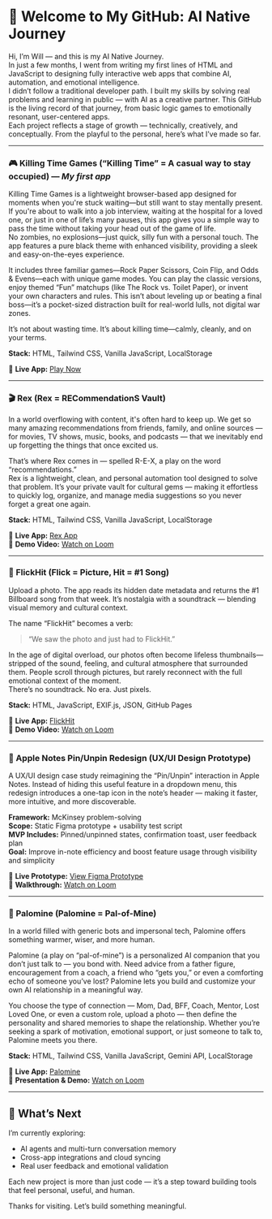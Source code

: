 # 👋 Welcome to My GitHub: AI Native Journey

Hi, I’m Will — and this is my AI Native Journey.  
In just a few months, I went from writing my first lines of HTML and JavaScript to designing fully interactive web apps that combine AI, automation, and emotional intelligence.  
I didn’t follow a traditional developer path. I built my skills by solving real problems and learning in public — with AI as a creative partner. This GitHub is the living record of that journey, from basic logic games to emotionally resonant, user-centered apps.  
Each project reflects a stage of growth — technically, creatively, and conceptually. From the playful to the personal, here’s what I’ve made so far.  

---

### 🎮 Killing Time Games (“Killing Time” = A casual way to stay occupied) — *My first app*
Killing Time Games is a lightweight browser-based app designed for moments when you're stuck waiting—but still want to stay mentally present. If you're about to walk into a job interview, waiting at the hospital for a loved one, or just in one of life’s many pauses, this app gives you a simple way to pass the time without taking your head out of the game of life.  
No zombies, no explosions—just quick, silly fun with a personal touch. The app features a pure black theme with enhanced visibility, providing a sleek and easy-on-the-eyes experience.  

It includes three familiar games—Rock Paper Scissors, Coin Flip, and Odds & Evens—each with unique game modes. You can play the classic versions, enjoy themed “Fun” matchups (like The Rock vs. Toilet Paper), or invent your own characters and rules. This isn’t about leveling up or beating a final boss—it’s a pocket-sized distraction built for real-world lulls, not digital war zones.  

It’s not about wasting time. It’s about killing time—calmly, cleanly, and on your terms.  

**Stack:** HTML, Tailwind CSS, Vanilla JavaScript, LocalStorage  

🔗 **Live App:** [Play Now](https://WilliamChonOrtega.github.io/killing-time-games/)

---

### 🎬 Rex (Rex = RECommendationS Vault)
In a world overflowing with content, it's often hard to keep up. We get so many amazing recommendations from friends, family, and online sources — for movies, TV shows, music, books, and podcasts — that we inevitably end up forgetting the things that once excited us.  

That’s where Rex comes in — spelled R-E-X, a play on the word “recommendations.”  
Rex is a lightweight, clean, and personal automation tool designed to solve that problem. It’s your private vault for cultural gems — making it effortless to quickly log, organize, and manage media suggestions so you never forget a great one again.  

**Stack:** HTML, Tailwind CSS, Vanilla JavaScript, LocalStorage  

🔗 **Live App:** [Rex App](https://WilliamChonOrtega.github.io/rex-app/)  
🎥 **Demo Video:** [Watch on Loom](https://www.loom.com/share/8ff137d2426846a2aa6afd04aef742d1?sid=27d35a36-87f5-41f2-bc5d-946915c22f61)

---

### 📸 FlickHit (Flick = Picture, Hit = #1 Song)
Upload a photo. The app reads its hidden date metadata and returns the #1 Billboard song from that week. It’s nostalgia with a soundtrack — blending visual memory and cultural context.  

The name “FlickHit” becomes a verb:  
> “We saw the photo and just had to FlickHit.”  

In the age of digital overload, our photos often become lifeless thumbnails—stripped of the sound, feeling, and cultural atmosphere that surrounded them. People scroll through pictures, but rarely reconnect with the full emotional context of the moment.  
There’s no soundtrack. No era. Just pixels.  

**Stack:** HTML, JavaScript, EXIF.js, JSON, GitHub Pages  

🔗 **Live App:** [FlickHit](https://WilliamChonOrtega.github.io/flickhit/)  
🎥 **Demo Video:** [Watch on Loom](https://www.loom.com/share/f4e0b4f967804b3eb85ba8eefccdc962)

---

### 📌 Apple Notes Pin/Unpin Redesign (UX/UI Design Prototype)
A UX/UI design case study reimagining the “Pin/Unpin” interaction in Apple Notes. Instead of hiding this useful feature in a dropdown menu, this redesign introduces a one-tap icon in the note’s header — making it faster, more intuitive, and more discoverable.  

**Framework:** McKinsey problem-solving  
**Scope:** Static Figma prototype + usability test script  
**MVP Includes:** Pinned/unpinned states, confirmation toast, user feedback plan  
**Goal:** Improve in-note efficiency and boost feature usage through visibility and simplicity  

🔗 **Live Prototype:** [View Figma Prototype](https://www.figma.com/make/WwxkA9J5atwMjfCTjaYoi2/Apple-Notes-Pin-Unpin-Redesign?node-id=0-1&p=f&t=JYu6caZqjiFrR8XH-0&fullscreen=1)  
🎥 **Walkthrough:** [Watch on Loom](https://www.loom.com/share/f7cefff96bbc4cc7886310b404381644?sid=fdb1c07f-3a9b-4227-9d50-4725a8bce7fd)

---

### 🤖 Palomine (Palomine = Pal-of-Mine)
In a world filled with generic bots and impersonal tech, Palomine offers something warmer, wiser, and more human.  

Palomine (a play on “pal-of-mine”) is a personalized AI companion that you don’t just talk to — you bond with. Need advice from a father figure, encouragement from a coach, a friend who “gets you,” or even a comforting echo of someone you’ve lost? Palomine lets you build and customize your own AI relationship in a meaningful way.  

You choose the type of connection — Mom, Dad, BFF, Coach, Mentor, Lost Loved One, or even a custom role, upload a photo — then define the personality and shared memories to shape the relationship. Whether you’re seeking a spark of motivation, emotional support, or just someone to talk to, Palomine meets you there.  

**Stack:** HTML, Tailwind CSS, Vanilla JavaScript, Gemini API, LocalStorage  

🔗 **Live App:** [Palomine](https://WilliamChonOrtega.github.io/palomine/)  
🎥 **Presentation & Demo:** [Watch on Loom](https://www.loom.com/share/77840ae5297f4ac49de63697079de0d3)

---

## 🧠 What’s Next
I’m currently exploring:
* AI agents and multi-turn conversation memory
* Cross-app integrations and cloud syncing
* Real user feedback and emotional validation  

Each new project is more than just code — it’s a step toward building tools that feel personal, useful, and human.  

Thanks for visiting. Let’s build something meaningful.
